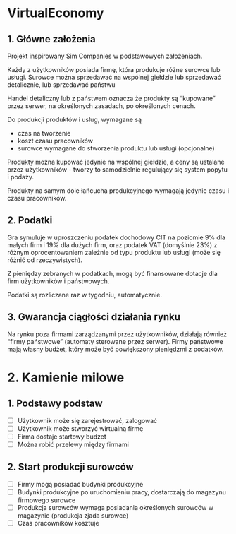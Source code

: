# VirtualEconomy

## 1. Główne założenia

Projekt inspirowany Sim Companies w podstawowych założeniach. 

Każdy z użytkowników posiada firmę, która produkuje różne surowce lub usługi. Surowce można sprzedawać na wspólnej giełdzie lub sprzedawać detalicznie, lub sprzedawać państwu

Handel detaliczny lub z państwem oznacza że produkty są “kupowane” przez serwer, na określonych zasadach, po określonych cenach.

Do produkcji produktów i usług, wymagane są

- czas na tworzenie
- koszt czasu pracowników
- surowce wymagane do stworzenia produktu lub usługi (opcjonalne)

Produkty można kupować jedynie na wspólnej giełdzie, a ceny są ustalane przez użytkowników - tworzy to samodzielnie regulujący się system popytu i podaży.

Produkty na samym dole łańcucha produkcyjnego wymagają jedynie czasu i czasu pracowników.

## 2. Podatki

Gra symuluje w uproszczeniu podatek dochodowy CIT na poziomie 9% dla małych firm i 19% dla dużych firm, oraz podatek VAT (domyślnie 23%) z różnym oprocentowaniem zależnie od typu produktu lub usługi (może się różnić od rzeczywistych).

Z pieniędzy zebranych w podatkach, mogą być finansowane dotacje dla firm użytkowników i państwowych.

Podatki są rozliczane raz w tygodniu, automatycznie.

## 3. Gwarancja ciągłości działania rynku

Na rynku poza firmami zarządzanymi przez użytkowników, działają również “firmy państwowe” (automaty sterowane przez serwer). Firmy państwowe mają własny budżet, który może być powiększony pieniędzmi z podatków.

# 2. Kamienie milowe

## 1. Podstawy podstaw

- [ ]  Użytkownik może się zarejestrować, zalogować
- [ ]  Użytkownik może stworzyć wirtualną firmę
- [ ]  Firma dostaje startowy budżet
- [ ]  Można robić przelewy między firmami

## 2. Start produkcji surowców

- [ ]  Firmy mogą posiadać budynki produkcyjne
- [ ]  Budynki produkcyjne po uruchomieniu pracy, dostarczają do magazynu firmowego surowce
- [ ]  Produkcja surowców wymaga posiadania określonych surowców w magazynie (produkcja zjada surowce)
- [ ]  Czas pracowników kosztuje
